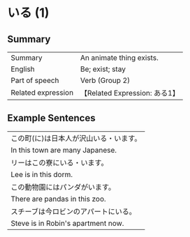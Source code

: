 # いる (1)

## Summary

<table><tr>   <td>Summary</td>   <td>An animate thing exists.</td></tr><tr>   <td>English</td>   <td>Be; exist; stay</td></tr><tr>   <td>Part of speech</td>   <td>Verb (Group 2)</td></tr><tr>   <td>Related expression</td>   <td>【Related Expression: ある1】</td></tr></table>

## Example Sentences

<table><tr><td>この町(に)は日本人が沢山いる・います。</td></tr><tr><td>In this town are many Japanese.</td></tr><tr><td>リーはこの寮にいる・います。</td></tr><tr><td>Lee is in this dorm.</td></tr><tr><td>この動物園にはパンダがいます。</td></tr><tr><td>There are pandas in this zoo.</td></tr><tr><td>スチーブは今ロビンのアパートにいる。</td></tr><tr><td>Steve is in Robin's apartment now.</td></tr></table>

